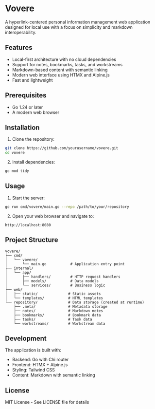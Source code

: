 # Vovere

A hyperlink-centered personal information management web application designed for local use with a focus on simplicity and markdown interoperability.

## Features

- Local-first architecture with no cloud dependencies
- Support for notes, bookmarks, tasks, and workstreams
- Markdown-based content with semantic linking
- Modern web interface using HTMX and Alpine.js
- Fast and lightweight

## Prerequisites

- Go 1.24 or later
- A modern web browser

## Installation

1. Clone the repository:
```bash
git clone https://github.com/yourusername/vovere.git
cd vovere
```

2. Install dependencies:
```bash
go mod tidy
```

## Usage

1. Start the server:
```bash
go run cmd/vovere/main.go --repo /path/to/your/repository
```

2. Open your web browser and navigate to:
```
http://localhost:8080
```

## Project Structure

```
vovere/
├── cmd/
│   └── vovere/
│       └── main.go           # Application entry point
├── internal/
│   └── app/
│       ├── handlers/         # HTTP request handlers
│       ├── models/           # Data models
│       └── services/         # Business logic
├── web/
│   ├── static/              # Static assets
│   └── templates/           # HTML templates
└── repository/              # Data storage (created at runtime)
    ├── .meta/               # Metadata storage
    ├── notes/               # Markdown notes
    ├── bookmarks/           # Bookmark data
    ├── tasks/               # Task data
    └── workstreams/         # Workstream data
```

## Development

The application is built with:

- Backend: Go with Chi router
- Frontend: HTMX + Alpine.js
- Styling: Tailwind CSS
- Content: Markdown with semantic linking

## License

MIT License - See LICENSE file for details 